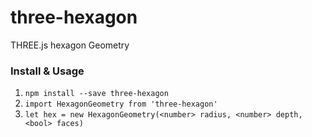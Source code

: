 # three-hexagon

THREE.js hexagon Geometry


### Install & Usage

1. `npm install --save three-hexagon`
1. `import HexagonGeometry from 'three-hexagon'`
1. `let hex = new HexagonGeometry(<number> radius, <number> depth, <bool> faces)`
